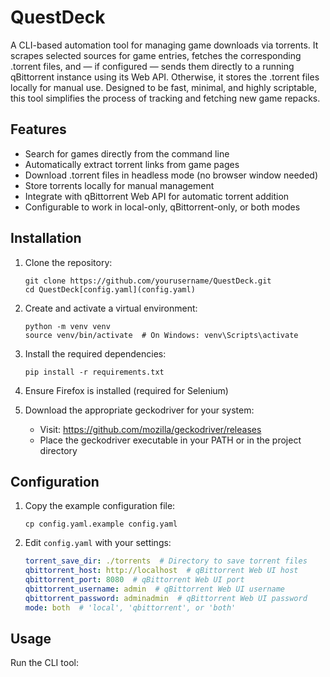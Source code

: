 # QuestDeck

A CLI-based automation tool for managing game downloads via torrents. It scrapes selected sources for game entries, fetches the corresponding .torrent files, and — if configured — sends them directly to a running qBittorrent instance using its Web API. Otherwise, it stores the .torrent files locally for manual use. Designed to be fast, minimal, and highly scriptable, this tool simplifies the process of tracking and fetching new game repacks.

## Features

- Search for games directly from the command line
- Automatically extract torrent links from game pages
- Download .torrent files in headless mode (no browser window needed)
- Store torrents locally for manual management
- Integrate with qBittorrent Web API for automatic torrent addition
- Configurable to work in local-only, qBittorrent-only, or both modes

## Installation

1. Clone the repository:
   ```
   git clone https://github.com/yourusername/QuestDeck.git
   cd QuestDeck[config.yaml](config.yaml)
   ```

2. Create and activate a virtual environment:
   ```
   python -m venv venv
   source venv/bin/activate  # On Windows: venv\Scripts\activate
   ```

3. Install the required dependencies:
   ```
   pip install -r requirements.txt
   ```

4. Ensure Firefox is installed (required for Selenium)

5. Download the appropriate geckodriver for your system:
   - Visit: https://github.com/mozilla/geckodriver/releases
   - Place the geckodriver executable in your PATH or in the project directory

## Configuration

1. Copy the example configuration file:
   ```
   cp config.yaml.example config.yaml
   ```

2. Edit `config.yaml` with your settings:
   ```yaml
   torrent_save_dir: ./torrents  # Directory to save torrent files
   qbittorrent_host: http://localhost  # qBittorrent Web UI host
   qbittorrent_port: 8080  # qBittorrent Web UI port
   qbittorrent_username: admin  # qBittorrent Web UI username
   qbittorrent_password: adminadmin  # qBittorrent Web UI password
   mode: both  # 'local', 'qbittorrent', or 'both'
   ```

## Usage

Run the CLI tool: